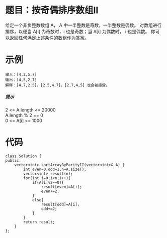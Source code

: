 # 题目：按奇偶排序数组Ⅱ
给定一个非负整数数组 A， A 中一半整数是奇数，一半整数是偶数。
对数组进行排序，以便当 A[i] 为奇数时，i 也是奇数；当 A[i] 为偶数时， i 也是偶数。
你可以返回任何满足上述条件的数组作为答案。

# 示例
```
输入：[4,2,5,7]
输出：[4,5,2,7]
解释：[4,7,2,5]，[2,5,4,7]，[2,7,4,5] 也会被接受。
```
##### 提示
2 <= A.length <= 20000  
A.length % 2 == 0  
0 <= A[i] <= 1000  

# 代码
```
class Solution {
public:
    vector<int> sortArrayByParityII(vector<int>& A) {
        int even=0,odd=1,n=A.size();
        vector<int> result(n);
        for(int i=0;i<n;i++){
            if(A[i]%2==0){
                result[even]=A[i];
                even+=2;
            }
            else{
                result[odd]=A[i];
                odd+=2;
            }
        }
        return result;
    }
};
```
